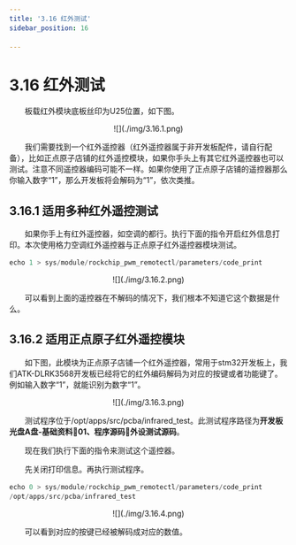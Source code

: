 ```yaml
---
title: '3.16 红外测试'
sidebar_position: 16

---
```


# 3.16 红外测试

&emsp;&emsp;板载红外模块底板丝印为U25位置，如下图。

<center>
![](./img/3.16.1.png)
</center>

&emsp;&emsp;我们需要找到一个红外遥控器（红外遥控器属于非开发板配件，请自行配备），比如正点原子店铺的红外遥控模块，如果你手头上有其它红外遥控器也可以测试。注意不同遥控器编码可能不一样。如果你使用了正点原子店铺的遥控器那么你输入数字“1”，那么开发板将会解码为“1”，依次类推。

## 3.16.1 适用多种红外遥控测试

&emsp;&emsp;如果你手上有红外遥控器，如空调的都行。执行下面的指令开启红外信息打印。本次使用格力空调红外遥控器与正点原子红外遥控器模块测试。

```c#
echo 1 > sys/module/rockchip_pwm_remotectl/parameters/code_print
```

<center>
![](./img/3.16.2.png)
</center>

&emsp;&emsp;可以看到上面的遥控器在不解码的情况下，我们根本不知道它这个数据是什么。

## 3.16.2 适用正点原子红外遥控模块

&emsp;&emsp;如下图，此模块为正点原子店铺一个红外遥控器，常用于stm32开发板上，我们ATK-DLRK3568开发板已经将它的红外编码解码为对应的按键或者功能键了。例如输入数字“1”，就能识别为数字“1”。


<center>
![](./img/3.16.3.png)
</center>

&emsp;&emsp;测试程序位于/opt/apps/src/pcba/infrared_test。此测试程序路径为**开发板光盘A盘-基础资料01、程序源码外设测试源码**。

&emsp;&emsp;现在我们执行下面的指令来测试这个遥控器。

&emsp;&emsp;先关闭打印信息。再执行测试程序。

```c#
echo 0 > sys/module/rockchip_pwm_remotectl/parameters/code_print
/opt/apps/src/pcba/infrared_test
```

<center>
![](./img/3.16.4.png)
</center>

&emsp;&emsp;可以看到对应的按键已经被解码成对应的数值。







